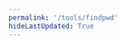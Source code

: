 ```yaml
---
permalink: '/tools/findpwd'
hideLastUpdated: True
---
```

<template>
  <div style='margin-top: 100px;'>
    <el-image class='my-title-img'
      :src="$withBase('/bank.png')"
      draggable="false"></el-image>
    <br>
    <br>
    <el-row :gutter="20">
      <!-- <el-col :span="10"><el-input placeholder="域名 ex: QQ" v-model="domain" clearable></el-input></el-col> -->
      <el-col :span="10">
        <el-autocomplete
          class="my-domain-select"
          v-model="domain"
          :fetch-suggestions="querySearch"
          placeholder="请输入域名"
          @select="handleSelect"
        ></el-autocomplete></el-col>
      <el-col :span="10"><el-input placeholder="密钥" v-model="serial" show-password></el-input></el-col>
      <el-col :span="4"><el-button @click='calc' icon="el-icon-search" ></el-button></el-col>
    </el-row>
    <br>
    <el-divider>
      <el-tooltip content="点击复制" placement="bottom" effect="light">
        <button class="cpbtn" ref="copyButton" :data-clipboard-text="result" type="text">{{ result }}</button>
      </el-tooltip>
    </el-divider>
    <el-collapse>
      <el-collapse-item title="关于">
        <p>密码长度是恒定的 16 位，且包含特殊字符，如果部分平台不支持这个长度，就各取所需。</p>
        <p>密钥请妥善保管，加密算法公开。</p>
        <p>密码根据密钥本地生成，不涉及数据上传，平台不保存密码。</p>
      </el-collapse-item>
    </el-collapse>
  </div>
  <!-- <el-input id="copyInput" readonly v-model="result"></el-input>
  <el-button ref="copyButton" data-clipboard-target="copyInput">复制</el-button> -->
</template>




<style>
.my-title-img {
  width: 100px; 
  height: 100px; 
  margin: 0 auto;
  display: block;
}
.my-domain-select {
  width: 100%;
}
.cpbtn {
  border: none;
  background: none;
  cursor: pointer;
  color: #46bd87;
}
</style>

<script>

import md5 from 'js-md5'
import Clipboard from 'clipboard';

export default {
  data() {
    return {
      domain: '',
      serial: '',
      result: '密码'
    }
  },

  methods: {
    /*
    Python 脚本
    a = ["QQ", "Google", "weixin", "163", "bilibili", "weibo", "outlook", "github", "tencent", "iCloud "]
    for i in a:
        print('{ "value": "', i,'" },', sep="")
    */

    querySearch(queryString ,cb) {
      cb([
        { "value": "QQ" },
        { "value": "Google" },
        { "value": "weixin" },
        { "value": "163" },
        { "value": "bilibili" },
        { "value": "baidu" },
        { "value": "weibo" },
        { "value": "outlook" },
        { "value": "github" },
        { "value": "tencent" },
        { "value": "iCloud " },
        { "value": "jd" },
        { "value": "aliyun" },
        { "value": "zhihu" }
      ]);
    },
    
    calc() {
      const dict = 'ABCDEFGHIJKLMNPQRSTUVWXYZabcdefghijkmnopqrstuvwxyz23456789=&+#%-';
      var domain = this.domain.toUpperCase();
      var result = '';

      if (this.serial.length < 6) {
        this.$message.error('密钥长度过短');
        result = '';
      }else {
        var md5Serial = md5(domain + this.serial);
        var frontFixed = []
        frontFixed.push(dict.slice(0, 25)[eval("0x" + md5Serial.slice(0, 2)) % 25])
        frontFixed.push(dict.slice(25, 50)[eval("0x" + md5Serial.slice(2, 4)) % 25])
        frontFixed.push(dict.slice(50, 58)[eval("0x" + md5Serial.slice(4, 6)) % 8])
        frontFixed.push(dict.slice(58, 64)[eval("0x" + md5Serial.slice(6, 8)) % 6])

        for (var i = 0; i < 4; i++) {
          result += frontFixed.splice(eval("0x" + md5Serial[i*2]) % (4 - i), 1)
        }

        for (var i = 4; i < 16; i++) {
          result += dict[eval("0x" + md5Serial.slice(2*i, 2*i + 2)) % 64]
        }

        this.$notify({
          title: '成功',
          message: '密码已经成功生成',
          type: 'success'
        });
      }

      this.result = result;
    },

    // 初始化复制插件    
    initClipboard() {      
      const clipboard = new Clipboard(this.$refs.copyButton);      
      clipboard.on('success', (e) => {        
        this.$notify({
          title: '成功',
          message: '密码复制成功',
          type: 'success'
        });    
      });      
      clipboard.on('error', (e) => {    
        this.$message.error('复制失败，请再次尝试');
      });
    },

    handleSelect() {
      console.log("Yeah");
    }
  },

  mounted() {    
    this.initClipboard();  
  }
}
</script>